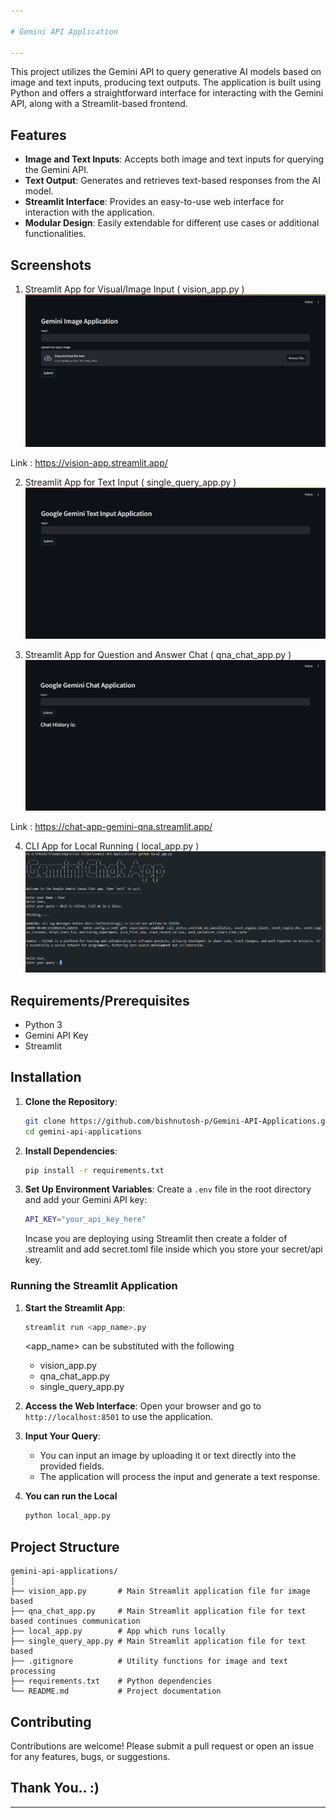 ```yaml
---

# Gemini API Application

---
```


This project utilizes the Gemini API to query generative AI models based on image and text inputs, producing text outputs. The application is built using Python and offers a straightforward interface for interacting with the Gemini API, along with a Streamlit-based frontend.

## Features

- **Image and Text Inputs**: Accepts both image and text inputs for querying the Gemini API.
- **Text Output**: Generates and retrieves text-based responses from the AI model.
- **Streamlit Interface**: Provides an easy-to-use web interface for interaction with the application.
- **Modular Design**: Easily extendable for different use cases or additional functionalities.

## Screenshots

1. Streamlit App for Visual/Image Input ( vision_app.py )
![alt text](image.png)

Link : https://vision-app.streamlit.app/

2. Streamlit App for Text Input ( single_query_app.py )
![alt text](image-1.png)

3. Streamlit App for Question and Answer Chat ( qna_chat_app.py )
![alt text](image-3.png)

Link : https://chat-app-gemini-qna.streamlit.app/

4. CLI App for Local Running ( local_app.py )
![alt text](image-2.png)

## Requirements/Prerequisites

- Python 3
- Gemini API Key
- Streamlit

## Installation

1. **Clone the Repository**:
   ```bash
   git clone https://github.com/bishnutosh-p/Gemini-API-Applications.git
   cd gemini-api-applications
   ```

2. **Install Dependencies**:
   ```bash
   pip install -r requirements.txt
   ```

3. **Set Up Environment Variables**:
   Create a `.env` file in the root directory and add your Gemini API key:
   ```bash
   API_KEY="your_api_key_here"
   ```
   Incase you are deploying using Streamlit then create a folder of .streamlit and add secret.toml file inside which you store your secret/api key.

### Running the Streamlit Application

1. **Start the Streamlit App**:
   ```bash
   streamlit run <app_name>.py
   ```
   <app_name> can be substituted with the following
   - vision_app.py
   - qna_chat_app.py
   - single_query_app.py

2. **Access the Web Interface**:
   Open your browser and go to `http://localhost:8501` to use the application.

3. **Input Your Query**:
   - You can input an image by uploading it or text directly into the provided fields.
   - The application will process the input and generate a text response.

4. **You can run the Local**
   ```bash
   python local_app.py
   ```

## Project Structure

```
gemini-api-applications/
│
├── vision_app.py       # Main Streamlit application file for image based
├── qna_chat_app.py     # Main Streamlit application file for text based continues communication
├── local_app.py        # App which runs locally
├── single_query_app.py # Main Streamlit application file for text based
├── .gitignore          # Utility functions for image and text processing
├── requirements.txt    # Python dependencies
└── README.md           # Project documentation
```

## Contributing

Contributions are welcome! Please submit a pull request or open an issue for any features, bugs, or suggestions.

## Thank You.. :)
---
